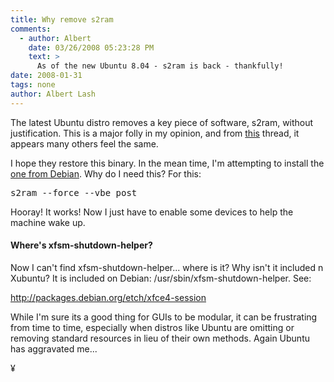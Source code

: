 ```yaml
---
title: Why remove s2ram 
comments:
  - author: Albert
    date: 03/26/2008 05:23:28 PM
    text: >
      As of the new Ubuntu 8.04 - s2ram is back - thankfully!
date: 2008-01-31
tags: none
author: Albert Lash
---
```

The latest Ubuntu distro removes a key piece of software, s2ram, without justification. This is a major folly in my opinion, and from <a href="https://bugs.launchpad.net/ubuntu/+source/uswsusp/+bug/134238">this</a> thread, it appears many others feel the same.

I hope they restore this binary. In the mean time, I'm attempting to install the <a href="http://packages.debian.org/sid/uswsusp">one from Debian</a>. Why do I need this? For this:

<pre>s2ram --force --vbe_post</pre>

Hooray! It works! Now I just have to enable some devices to help the machine wake up.
<h4>Where's xfsm-shutdown-helper?</h4>

Now I can't find xfsm-shutdown-helper... where is it? Why isn't it included n Xubuntu? It is included on Debian: /usr/sbin/xfsm-shutdown-helper. See:

<a href="http://packages.debian.org/etch/xfce4-session">http://packages.debian.org/etch/xfce4-session</a>

While I'm sure its a good thing for GUIs to be modular, it can be frustrating from time to time, especially when distros like Ubuntu are omitting or removing standard resources in lieu of their own methods. Again Ubuntu has aggravated me...

¥

